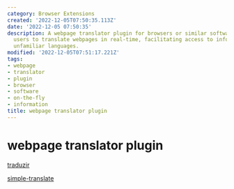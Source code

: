 ```yaml
---
category: Browser Extensions
created: '2022-12-05T07:50:35.113Z'
date: '2022-12-05 07:50:35'
description: A webpage translator plugin for browsers or similar software that enables
  users to translate webpages in real-time, facilitating access to information in
  unfamiliar languages.
modified: '2022-12-05T07:51:17.221Z'
tags:
- webpage
- translator
- plugin
- browser
- software
- on-the-fly
- information
title: webpage translator plugin
---
```


# webpage translator plugin

[traduzir](Traduzir-paginas-web)

[simple-translate](https://github.com/sienori/simple-translate)
